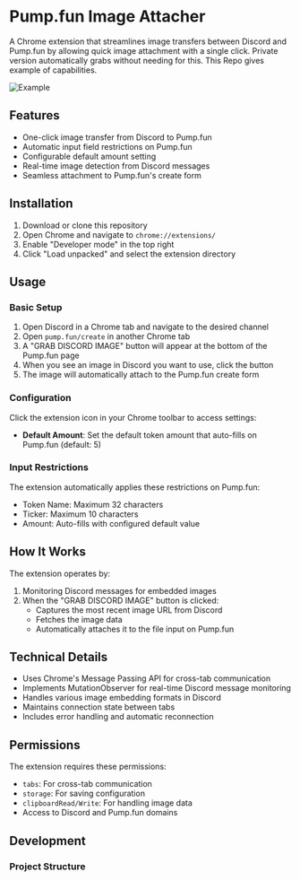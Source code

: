 # Pump.fun Image Attacher

A Chrome extension that streamlines image transfers between Discord and Pump.fun by allowing quick image attachment with a single click.
Private version automatically grabs without needing for this. This Repo gives example of capabilities.

![Example](https://github.com/user-attachments/assets/451b170b-4741-4349-907f-a73524a3163a)


## Features

- One-click image transfer from Discord to Pump.fun
- Automatic input field restrictions on Pump.fun
- Configurable default amount setting
- Real-time image detection from Discord messages
- Seamless attachment to Pump.fun's create form

## Installation

1. Download or clone this repository
2. Open Chrome and navigate to `chrome://extensions/`
3. Enable "Developer mode" in the top right
4. Click "Load unpacked" and select the extension directory

## Usage

### Basic Setup

1. Open Discord in a Chrome tab and navigate to the desired channel
2. Open `pump.fun/create` in another Chrome tab
3. A "GRAB DISCORD IMAGE" button will appear at the bottom of the Pump.fun page
4. When you see an image in Discord you want to use, click the button
5. The image will automatically attach to the Pump.fun create form

### Configuration

Click the extension icon in your Chrome toolbar to access settings:

- **Default Amount**: Set the default token amount that auto-fills on Pump.fun (default: 5)

### Input Restrictions

The extension automatically applies these restrictions on Pump.fun:
- Token Name: Maximum 32 characters
- Ticker: Maximum 10 characters
- Amount: Auto-fills with configured default value

## How It Works

The extension operates by:
1. Monitoring Discord messages for embedded images
2. When the "GRAB DISCORD IMAGE" button is clicked:
   - Captures the most recent image URL from Discord
   - Fetches the image data
   - Automatically attaches it to the file input on Pump.fun

## Technical Details

- Uses Chrome's Message Passing API for cross-tab communication
- Implements MutationObserver for real-time Discord message monitoring
- Handles various image embedding formats in Discord
- Maintains connection state between tabs
- Includes error handling and automatic reconnection

## Permissions

The extension requires these permissions:
- `tabs`: For cross-tab communication
- `storage`: For saving configuration
- `clipboardRead/Write`: For handling image data
- Access to Discord and Pump.fun domains

## Development

### Project Structure 
